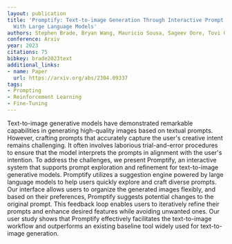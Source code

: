 ```yaml
---
layout: publication
title: 'Promptify: Text-to-image Generation Through Interactive Prompt Exploration
  With Large Language Models'
authors: Stephen Brade, Bryan Wang, Mauricio Sousa, Sageev Oore, Tovi Grossman
conference: Arxiv
year: 2023
citations: 75
bibkey: brade2023text
additional_links:
- name: Paper
  url: https://arxiv.org/abs/2304.09337
tags:
- Prompting
- Reinforcement Learning
- Fine-Tuning
---
```

Text-to-image generative models have demonstrated remarkable capabilities in
generating high-quality images based on textual prompts. However, crafting
prompts that accurately capture the user's creative intent remains challenging.
It often involves laborious trial-and-error procedures to ensure that the model
interprets the prompts in alignment with the user's intention. To address the
challenges, we present Promptify, an interactive system that supports prompt
exploration and refinement for text-to-image generative models. Promptify
utilizes a suggestion engine powered by large language models to help users
quickly explore and craft diverse prompts. Our interface allows users to
organize the generated images flexibly, and based on their preferences,
Promptify suggests potential changes to the original prompt. This feedback loop
enables users to iteratively refine their prompts and enhance desired features
while avoiding unwanted ones. Our user study shows that Promptify effectively
facilitates the text-to-image workflow and outperforms an existing baseline
tool widely used for text-to-image generation.